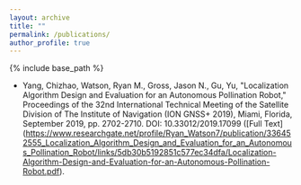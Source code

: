 ```yaml
---
layout: archive
title: ""
permalink: /publications/
author_profile: true
---
```


{% include base_path %}
* Yang, Chizhao, Watson, Ryan M., Gross, Jason N., Gu, Yu, "Localization Algorithm Design and Evaluation for an Autonomous Pollination Robot," Proceedings of the 32nd International Technical Meeting of the Satellite Division of The Institute of Navigation (ION GNSS+ 2019), Miami, Florida, September 2019, pp. 2702-2710. DOI: 10.33012/2019.17099 ([Full Text] (https://www.researchgate.net/profile/Ryan_Watson7/publication/336452555_Localization_Algorithm_Design_and_Evaluation_for_an_Autonomous_Pollination_Robot/links/5db30b5192851c577ec34dfa/Localization-Algorithm-Design-and-Evaluation-for-an-Autonomous-Pollination-Robot.pdf).
